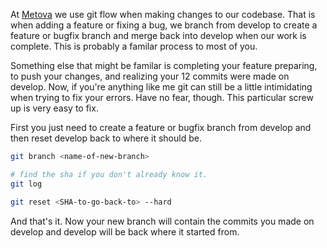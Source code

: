 At [Metova](https://metova.com) we use git flow when making changes to our codebase.
That is when adding a feature or fixing a bug, we branch from develop to create a feature or bugfix branch and merge back into develop when our work is complete.
This is probably a familar process to most of you.

Something else that might be familar is completing your feature preparing, to push your changes, and realizing your 12 commits were made on develop.
Now, if you're anything like me git can still be a little intimidating when trying to fix your errors.
Have no fear, though. This particular screw up is very easy to fix.

First you just need to create a feature or bugfix branch from develop and then reset develop back to where it should be.

```bash
git branch <name-of-new-branch>

# find the sha if you don't already know it.
git log

git reset <SHA-to-go-back-to> --hard
```

And that's it. Now your new branch will contain the commits you made on develop and develop will be back where it started from.
